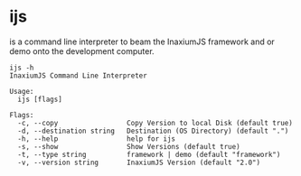 # ijs

is a command line interpreter
to beam the InaxiumJS framework and or demo onto the development computer.

```
ijs -h
InaxiumJS Command Line Interpreter

Usage:
  ijs [flags]

Flags:
  -c, --copy                 Copy Version to local Disk (default true)
  -d, --destination string   Destination (OS Directory) (default ".")
  -h, --help                 help for ijs
  -s, --show                 Show Versions (default true)
  -t, --type string          framework | demo (default "framework")
  -v, --version string       InaxiumJS Version (default "2.0")
```
